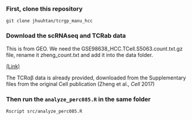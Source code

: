 
### First, clone this repository

```
git clone jhuuhtan/tcrgp_manu_hcc

```

### Download the scRNAseq and TCRab data
This is from GEO. We need the GSE98638_HCC.TCell.S5063.count.txt.gz file, rename it zheng_count.txt and add it into the data folder.

[(Link)](https://www.ncbi.nlm.nih.gov/geo/query/acc.cgi?acc=GSE98638)

The TCR&alpha;&beta; data is already provided, downloaded from the Supplementary files from the original Cell publication (Zheng et al., *Cell* 2017)

### Then run the ``` analyze_perc085.R ``` in the same folder

```
Rscript src/analyze_perc085.R
```
